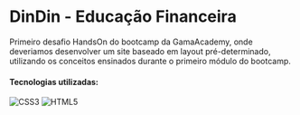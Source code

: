 # DinDin - Educação Financeira

Primeiro desafio HandsOn do bootcamp da GamaAcademy, onde deveriamos desenvolver um site baseado em layout pré-determinado, utilizando os conceitos ensinados durante o primeiro módulo do bootcamp.

#### Tecnologias utilizadas:

![CSS3](https://img.shields.io/badge/CSS3-1572B6?style=for-the-badge&logo=css3&logoColor=white)
![HTML5](https://img.shields.io/badge/HTML5-E34F26?style=for-the-badge&logo=html5&logoColor=white)
